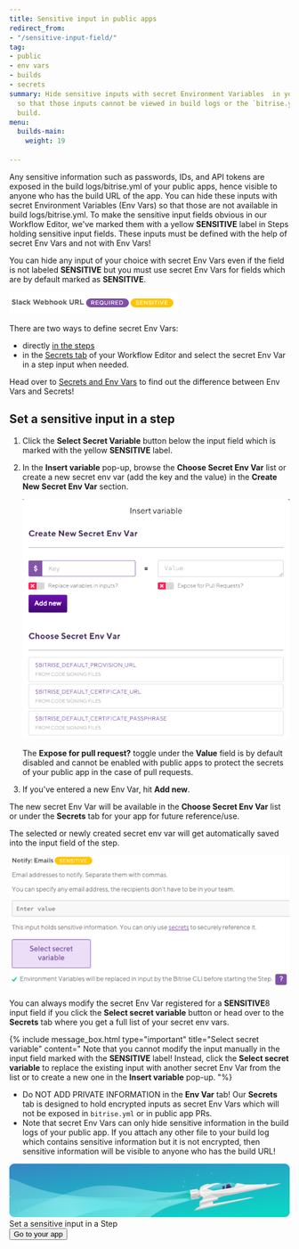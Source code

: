 ```yaml
---
title: Sensitive input in public apps
redirect_from:
- "/sensitive-input-field/"
tag:
- public
- env vars
- builds
- secrets
summary: Hide sensitive inputs with secret Environment Variables  in your public apps,
  so that those inputs cannot be viewed in build logs or the `bitrise.yml` of your
  build.
menu:
  builds-main:
    weight: 19

---
```

Any sensitive information such as passwords, IDs, and API tokens are exposed in the build logs/bitrise.yml of your public apps, hence visible to anyone who has the build URL of the app. You can hide these inputs with secret Environment Variables (Env Vars) so that those are not available in build logs/bitrise.yml. To make the sensitive input fields obvious in our Workflow Editor, we've marked them with a yellow **SENSITIVE** label in Steps holding sensitive input fields. These inputs must be defined with the help of secret Env Vars and not with Env Vars!

You can hide any input of your choice with secret Env Vars even if the field is not labeled **SENSITIVE** but you must use secret Env Vars for fields which are by default marked as **SENSITIVE**.

![Screenshot](/img/builds/sensitive-label.png)

There are two ways to define secret Env Vars:

* directly [in the steps](/sensitive-input-field/#set-a-sensitive-input-in-a-step/)
* in the [Secrets tab](/builds/env-vars-secret-env-vars#about-secrets) of your Workflow Editor and select the secret Env Var in a step input when needed.

Head over to [Secrets and Env Vars](/builds/env-vars-secret-env-vars/) to find out the difference between Env Vars and Secrets!

## Set a sensitive input in a step

1. Click the **Select Secret Variable** button below the input field which is marked with the yellow **SENSITIVE** label.
2. In the **Insert variable** pop-up, browse the **Choose Secret Env Var** list or create a new secret env var (add the key and the value) in the **Create New Secret Env Var** section.

   ![](/img/insert-variable-1.png)

   The **Expose for pull request?** toggle under the **Value** field is by default disabled and cannot be enabled with public apps to protect the secrets of your public app in the case of pull requests.
3. If you've entered a new Env Var, hit **Add new**.

The new secret Env Var will be available in the **Choose Secret Env Var** list or under the **Secrets** tab for your app for future reference/use.

The selected or newly created secret env var will get automatically saved into the input field of the step.

![](/img/select-secret-variable.png)

You can always modify the secret Env Var registered for a **SENSITIVE**8 input field if you click the **Select secret variable** button or head over to the **Secrets** tab where you get a full list of your secret env vars.

{% include message_box.html type="important" title="Select secret variable" content=" Note that you cannot modify the input manually in the input field marked with the **SENSITIVE** label! Instead, click the **Select secret variable** to replace the existing input with another secret Env Var from the list or to create a new one in the **Insert variable** pop-up. "%}

* Do NOT ADD PRIVATE INFORMATION in the **Env Var** tab! Our **Secrets** tab is designed to hold encrypted inputs as secret Env Vars which will not be exposed in `bitrise.yml` or in public app PRs.
* Note that secret Env Vars can only hide sensitive information in the build logs of your public app. If you attach any other file to your build log which contains sensitive information but it is not encrypted, then sensitive information will be visible to anyone who has the build URL!

<div class="banner">
<img src="/assets/images/banner-bg-888x170.png" style="border: none;">
<div class="deploy-text">Set a sensitive input in a Step</div>
<a target="_blank" href="https://app.bitrise.io/dashboard/builds"><button class="button">Go to your app</button></a>
</div>